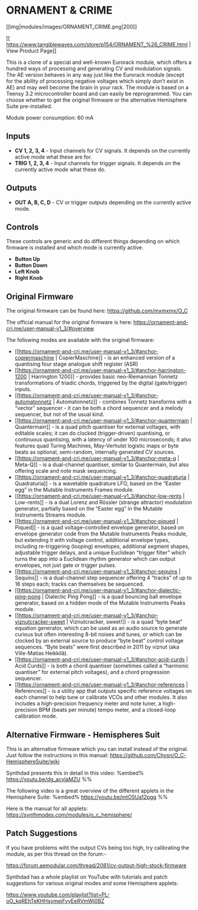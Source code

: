 # ORNAMENT & CRIME
[[img|modules/images/ORNAMENT_CRIME.png|200]]

[[ https://www.tangiblewaves.com/store/p154/ORNAMENT_%26_CRIME.html | View Product Page]]

This is a clone of a special and well-known Eurorack module, which offers a hundred ways of processing and generating CV and modulation signals. The AE version behaves in any way just like the Eurorack module (except for the ability of processing negative voltages which simply don't exist in AE) and may well become the brain in your rack. The module is based on a Teensy 3.2 microcontroller board and can easily be reprogrammed. You can choose whether to get the original firmware or the alternative Hemisphere Suite pre-installed.

Module power consumption: 60 mA

## Inputs 

* **CV 1, 2, 3, 4** - Input channels for CV signals. It depends on the currently active mode what these are for.
* **TRIG 1, 2, 3, 4** - Input channels for trigger signals. It depends on the currently active mode what these do.

## Outputs

* **OUT A, B, C, D** - CV or trigger outputs depending on the currently active mode.

## Controls

These controls are generic and do different things depending on which firmware is installed and which mode is currently active.

* **Button Up**
* **Button Down**
* **Left Knob**
* **Right Knob**

## Original Firmware

The original firmware can be found here: https://github.com/mxmxmx/O_C

The official manual for the original firmware is here: https://ornament-and-cri.me/user-manual-v1_3/#overview 

The following modes are available with the original firmware:
* [[https://ornament-and-cri.me/user-manual-v1_3/#anchor-copiermaschine | CopierMaschine]] - is an enhanced version of a quantising four stage analogue shift register (ASR)
* [[https://ornament-and-cri.me/user-manual-v1_3/#anchor-harrington-1200 | Harrington 1200]] - provides basic neo-Riemannian Tonnetz transformations of triadic chords, triggered by the digital (gate/trigger) inputs.
* [[https://ornament-and-cri.me/user-manual-v1_3/#anchor-automatonnetz | Automatonnetz]] - combines Tonnetz transforms with a “vector” sequencer - it can be both a chord sequencer and a melody sequencer, but not of the usual kind.
* [[https://ornament-and-cri.me/user-manual-v1_3/#anchor-quantermain | Quantermain]] - is a quad pitch quantiser for external voltages, with editable scales; it can do clocked (trigger-driven) quantising, or continuous quantising, with a latency of under 100 microseconds; it also features quad Turing Machines, May-Verhulst logistic maps or byte beats as optional, semi-random, internally generated CV sources.
* [[https://ornament-and-cri.me/user-manual-v1_3/#anchor-meta-q | Meta-Q]] - is a dual-channel quantiser, similar to Quantermain, but also offering scale and note mask sequencing.
* [[https://ornament-and-cri.me/user-manual-v1_3/#anchor-quadraturia | Quadraturia]] - is a wavetable quadrature LFO, based on the “Easter egg” in the Mutable Instruments Frames module.
* [[https://ornament-and-cri.me/user-manual-v1_3/#anchor-low-rents | Low-rents]] - is a dual Lorenz and Rössler (strange attractor) modulation generator, partially based on the “Easter egg” in the Mutable Instruments Streams module.
* [[https://ornament-and-cri.me/user-manual-v1_3/#anchor-piqued | Piqued]] - is a quad voltage-controlled envelope generator, based on envelope generator code from the Mutable Instruments Peaks module, but extending it with voltage control, additional envelope types, including re-triggering (looping) envelopes, additional segment shapes, adjustable trigger delays, and a unique Euclidean “trigger filter” which turns the app into a Euclidean rhythm generator which can output envelopes, not just gate or trigger pulses.
* [[https://ornament-and-cri.me/user-manual-v1_3/#anchor-sequins | Sequins]] - is a dual-channel step sequencer offering 4 “tracks” of up to 16 steps each; tracks can themselves be sequenced.
* [[https://ornament-and-cri.me/user-manual-v1_3/#anchor-dialectic-ping-pong | Dialectic Ping Pong]] - is a quad bouncing ball envelope generator, based on a hidden mode of the Mutable Instruments Peaks module.
* [[https://ornament-and-cri.me/user-manual-v1_3/#anchor-viznutcracker-sweet | Viznutcracker, sweet!]] - is a quad “byte beat” equation generator, which can be used as an audio source to generate curious but often interesting 8-bit noises and tunes, or which can be clocked by an external source to produce “byte beat” control voltage sequences. “Byte beats” were first described in 2011 by viznut (aka Ville-Matias Heikkilä).
* [[https://ornament-and-cri.me/user-manual-v1_3/#anchor-acid-curds | Acid Curds]] - is both a chord quantiser (sometimes called a “harmonic quantiser” for external pitch voltages), and a chord progression sequencer.
* [[https://ornament-and-cri.me/user-manual-v1_3/#anchor-references | References]] - is a utility app that outputs specific reference voltages on each channel to help tune or calibrate VCOs and other modules. It also includes a high-precision frequency meter and note tuner, a high-precision BPM (beats per minute) tempo meter, and a closed-loop calibration mode.


## Alternative Firmware - Hemispheres Suit

This is an alternative firmware which you can install instead of the original. Just follow the instructions in this manual: https://github.com/Chysn/O_C-HemisphereSuite/wiki

Synthdad presents this in detail in this video:
%embed% https://youtu.be/dg_acylaMZU %%

The following video is a great overview of the different applets in the Hemisphere Suite:
%embed% https://youtu.be/mtO5Ua12pgg %%

Here is the manual for all applets: https://synthmodes.com/modules/o_c_hemisphere/

## Patch Suggestions

If you have problems wiht the output CVs being too high, try calibrating the module, as per this thread on the forum:-

https://forum.aemodular.com/thread/2081/cv-output-high-stock-firmware

Synthdad has a whole playlist on YouTube with tutorials and patch suggestions for various original modes and some Hemisphere applets:

https://www.youtube.com/playlist?list=PL-oO_kqREhTeKHHsymeiFvyEeRVmWj0BZ
